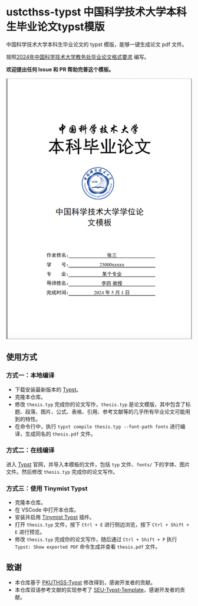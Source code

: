 # ustcthss-typst 中国科学技术大学本科生毕业论文typst模版

中国科学技术大学本科生毕业论文的 typst 模版，能够一键生成论文 pdf 文件。

按照[2024年中国科学技术大学教务处毕业论文格式要求](https://www.teach.ustc.edu.cn/notice/notice-teaching/17071.html) 编写。

**欢迎提出任何 Issue 和 PR 帮助完善这个模板。**

![ustcthss-typst](./images/cover_ustc.png)

## 使用方式

### 方式一：本地编译

- 下载安装最新版本的 [Typst](https://github.com/typst/typst)。
- 克隆本仓库。
- 修改 `thesis.typ` 完成你的论文写作，`thesis.typ` 是论文模版，其中包含了标题、段落、图片、公式、表格、引用、参考文献等的几乎所有毕业论文可能用到的特性。
- 在命令行中，执行 `typst compile thesis.typ --font-path fonts` 进行编译，生成同名的 `thesis.pdf` 文件。

### 方式二：在线编译

进入 [Typst](https://typst.app/) 官网，并导入本模板的文件，包括 `typ` 文件、`fonts/` 下的字体、图片文件。然后修改 `thesis.typ` 完成你的论文写作。

### 方式三：使用 Tinymist Typst

- 克隆本仓库。
- 在 VSCode 中打开本仓库。
- 安装并启用 [Tinymist Typst](https://marketplace.visualstudio.com/items?itemName=myriad-dreamin.tinymist) 插件。
- 打开 `thesis.typ` 文件，按下 `Ctrl + E` 进行侧边浏览，按下 `Ctrl + Shift + E` 进行预览。
- 修改 `thesis.typ` 完成你的论文写作，随后通过 `Ctrl + Shift + P` 执行 `Typst: Show exported PDF` 命令生成并查看 `thesis.pdf` 文件。

## 致谢

- 本仓库基于 [PKUTHSS-Typst](https://github.com/pku-typst/pkuthss-typst) 修改得到，感谢开发者的贡献。
- 本仓库双语参考文献的实现参考了 [SEU-Typst-Template](https://github.com/csimide/SEU-Typst-Template/tree/master?tab=readme-ov-file#%E5%8F%82%E8%80%83%E6%96%87%E7%8C%AE)，感谢开发者的贡献。

